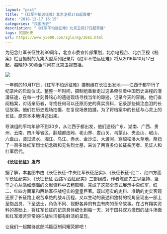 ```yaml
---
layout: "post"
title: "《红军不怕远征难》北京卫视17日起首播"
date: "2018-12-17 16:15"
categories: "民国历史"
description: "《红军不怕远征难》北京卫视17日起首播"
tags: 民国历史
url: https://www.y5000.com/zgls/mg/3681.html
---
```






为纪念红军长征胜利80周年，北京市委宣传部策划，北京电视台、北京卫视《档案》栏目摄制的九集大型系列纪录片《红军不怕远征难》将从2016年10月17日起，每晚19:30黄金时间在北京卫视首播。

![](https://img.y5000.com/uploads/allimg/161019/8-1610191G444314.jpg)

一年前的10月17日，《红军不怕远征难》摄制组在长征出发地——江西于都举行了纪录片的启动仪式。整整一年时间，摄制组重新走过这条牵引着中国历史进程的漫漫征途，在每一寸刻骨铭心的遗迹现场寻找当年的踪迹，记录今天的容貌。他们查阅档案，对话亲历者，寻找任何可以还原历史的真实资料，记录那些倾注血泪的长征故事。他们在历史现场拍摄、在复现场景拍摄，为了将档案中的长征与心灵上的长征，原原本本地讲述出来。

导演组的平均年龄不到30岁，从江西于都出发，他们途经广东、湖南、广西、贵州、云南、四川等省区，翻越都庞岭、老山界、娄山关、乌蒙山、夹金山、岷山、六盘山，渡过潇水、湘江、乌江、赤水、金沙江、大渡河，穿越松潘大草地，祭扫了一百多处红军烈士纪念碑和无名烈士墓，采访了两百多位长征亲历者、见证人和红军后代。

**《长征长征》发布**

据了解，本套图书由《长征长征-中央红军长征纪实》、《长征长征-红二、红四方面军长征纪实》、《长征长征
西路军西征纪实》三部组成，作者陈虎先生以坚持、坚守之心从浩如烟海的文献资料中去粗取精，完成了这部全景式展示中央红军，红二、红四方面军和西路军征战纪实的皇皇巨著。既以翔实的史料、准确的史实客观还原了长征路上艰苦卓绝的战斗历程，又以生动的表述和独特的视角呈现出一部上至指战员、下至战士，角色不同、视野各异的有血有肉的革命故事。在占有翔实资料的基础上，将红军长征的记录具体细化到每一天，对于国共双方激烈的战斗场面和红军艰苦异常的征战生活都有鲜活的呈现。

让我们一起期待这部鸿篇巨制闪耀荧屏吧！
